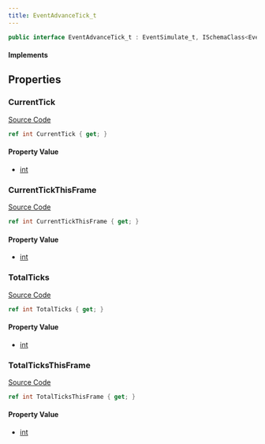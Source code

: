 ```yaml
---
title: EventAdvanceTick_t
---
```


```csharp
public interface EventAdvanceTick_t : EventSimulate_t, ISchemaClass<EventSimulate_t>, ISchemaClass<EventAdvanceTick_t>, ISchemaField, ISchemaClass, INativeHandle
```

#### Implements

## Properties

### CurrentTick

[Source Code](https://github.com/swiftly-solution/swiftlys2/blob/beta/managed/src/SwiftlyS2.Generated/Schemas/Interfaces/EventAdvanceTick_t.cs#L16)

```csharp
ref int CurrentTick { get; }
```

#### Property Value

- [int](https://learn.microsoft.com/dotnet/api/system.int32)

### CurrentTickThisFrame

[Source Code](https://github.com/swiftly-solution/swiftlys2/blob/beta/managed/src/SwiftlyS2.Generated/Schemas/Interfaces/EventAdvanceTick_t.cs#L18)

```csharp
ref int CurrentTickThisFrame { get; }
```

#### Property Value

- [int](https://learn.microsoft.com/dotnet/api/system.int32)

### TotalTicks

[Source Code](https://github.com/swiftly-solution/swiftlys2/blob/beta/managed/src/SwiftlyS2.Generated/Schemas/Interfaces/EventAdvanceTick_t.cs#L22)

```csharp
ref int TotalTicks { get; }
```

#### Property Value

- [int](https://learn.microsoft.com/dotnet/api/system.int32)

### TotalTicksThisFrame

[Source Code](https://github.com/swiftly-solution/swiftlys2/blob/beta/managed/src/SwiftlyS2.Generated/Schemas/Interfaces/EventAdvanceTick_t.cs#L20)

```csharp
ref int TotalTicksThisFrame { get; }
```

#### Property Value

- [int](https://learn.microsoft.com/dotnet/api/system.int32)

